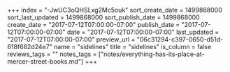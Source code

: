 +++
index = "-JwUC3oQHSLxg2Mc5ouk"
sort_create_date = 1499868000
sort_last_updated = 1499868000
sort_publish_date = 1499868000
create_date = "2017-07-12T07:00:00-07:00"
publish_date = "2017-07-12T07:00:00-07:00"
date = "2017-07-12T07:00:00-07:00"
last_updated = "2017-07-12T07:00:00-07:00"
preview_url = "06c31294-c397-0650-d51d-618f662d24e7"
name = "sidelines"
title = "sidelines"
is_column = false
reviews_tags = ""
notes_tags = ["notes/everything-has-its-place-at-mercer-street-books.md"]
+++

